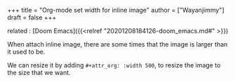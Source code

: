 +++
title = "Org-mode set width for inline image"
author = ["Wayanjimmy"]
draft = false
+++

related
: [Doom Emacs]({{<relref "20201208184126-doom_emacs.md#" >}})

When attach inline image, there are some times that the image is larger than it used to be.

We can resize it by adding `#+attr_org: :width 500`, to resize the image to the size that we want.
